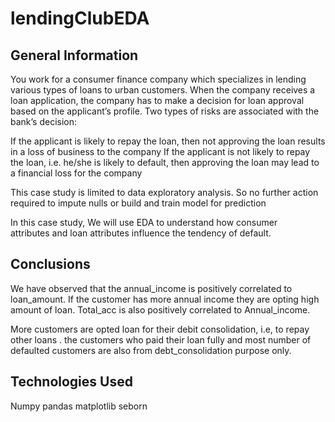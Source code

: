# lendingClubEDA


<!-- You can include any other section that is pertinent to your problem -->

## General Information
You work for a consumer finance company which specializes in lending various types of loans to urban customers. When the company receives a loan application, the company has to make a decision for loan approval based on the applicant’s profile. Two types of risks are associated with the bank’s decision:

If the applicant is likely to repay the loan, then not approving the loan results in a loss of business to the company
If the applicant is not likely to repay the loan, i.e. he/she is likely to default, then approving the loan may lead to a financial loss for the company

This case study is limited to data exploratory analysis. So no further action required to impute nulls or build and train model for prediction

In this case study, We will use EDA to understand how consumer attributes and loan attributes influence the tendency of default.


<!-- You don't have to answer all the questions - just the ones relevant to your project. -->

## Conclusions
We have observed  that the  annual_income is positively correlated to loan_amount.  If the customer has more annual income they are opting high amount of loan. 
Total_acc is also positively correlated to Annual_income. 

More customers are opted loan for their debit consolidation, i.e, to repay other loans . the  customers who paid their loan fully and most number of defaulted customers are also from debt_consolidation purpose only.  


<!-- You don't have to answer all the questions - just the ones relevant to your project. -->


## Technologies Used
Numpy
pandas
matplotlib
seborn
<!-- As the libraries versions keep on changing, it is recommended to mention the version of library used in this project -->
